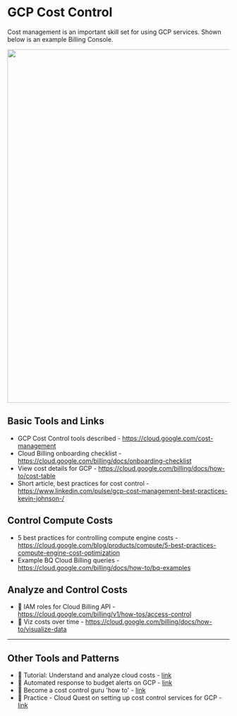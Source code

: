# GCP Cost Control

Cost management is an important skill set for using GCP services. Shown below is an example Billing Console.

<img src="https://github.com/lynnlangit/gcp-essentials/blob/master/7_sample_data/images/gcp-billing.png" width=800>

## Basic Tools and Links

- GCP Cost Control tools described - https://cloud.google.com/cost-management
- Cloud Billing onboarding checklist - https://cloud.google.com/billing/docs/onboarding-checklist
- View cost details for GCP - https://cloud.google.com/billing/docs/how-to/cost-table
- Short article, best practices for cost control - https://www.linkedin.com/pulse/gcp-cost-management-best-practices-kevin-johnson-/

## Control Compute Costs

- 5 best practices for controlling compute engine costs - https://cloud.google.com/blog/products/compute/5-best-practices-compute-engine-cost-optimization
- Example BQ Cloud Billing queries - https://cloud.google.com/billing/docs/how-to/bq-examples

## Analyze and Control Costs

- 🔑 IAM roles for Cloud Billing API - https://cloud.google.com/billing/v1/how-tos/access-control
- 👀 Viz costs over time - https://cloud.google.com/billing/docs/how-to/visualize-data

----

## Other Tools and Patterns

- 🧰 Tutorial: Understand and analyze cloud costs - [link](https://cloud.google.com/blog/topics/developers-practitioners/understanding-and-analyzing-your-google-cloud-costs)
- 📘 Automated response to budget alerts on GCP - [link](https://cloud.google.com/billing/docs/how-to/notify)
- 📖 Become a cost control guru 'how to' - [link](https://gcloud.devoteam.com/blog/how-to-become-a-cloud-cost-control-guru-on-gcp/)
- 🧰 Practice - Cloud Quest on setting up cost control services for GCP - [link](https://www.cloudskillsboost.google/quests/97)
